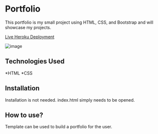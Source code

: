 # Portfolio

This portfolio is my small project using HTML, CSS, and Bootstrap and will showcase my projects.

[Live Heroku Deployment](https://portfoliomichael.herokuapp.com/)

![image](https://user-images.githubusercontent.com/74165596/117922225-c2175380-b2b7-11eb-84bf-fb84a4d4466b.png)

## Technologies Used

*HTML
*CSS

## Installation

Installation is not needed. index.html simply needs to be opened.

## How to use?

Template can be used to build a portfolio for the user.
